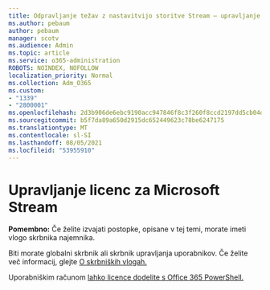 ```yaml
---
title: Odpravljanje težav z nastavitvijo storitve Stream – upravljanje licenciranja storitve Stream
ms.author: pebaum
author: pebaum
manager: scotv
ms.audience: Admin
ms.topic: article
ms.service: o365-administration
ROBOTS: NOINDEX, NOFOLLOW
localization_priority: Normal
ms.collection: Adm_O365
ms.custom:
- "1339"
- "2800001"
ms.openlocfilehash: 2d3b906de6ebc9190acc947846f8c3f260f8ccd2197dd5cb04daa9c2dffbac97
ms.sourcegitcommit: b5f7da89a650d2915dc652449623c78be6247175
ms.translationtype: MT
ms.contentlocale: sl-SI
ms.lasthandoff: 08/05/2021
ms.locfileid: "53955910"
---
```

# <a name="managing-microsoft-stream-licenses"></a>Upravljanje licenc za Microsoft Stream

**Pomembno:** Če želite izvajati postopke, opisane v tej temi, morate imeti vlogo skrbnika najemnika.

Biti morate globalni skrbnik ali skrbnik upravljanja uporabnikov. Če želite več informacij, glejte [O skrbniških vlogah.](https://docs.microsoft.com/microsoft-365/admin/add-users/about-admin-roles)

Uporabniškim računom [lahko licence dodelite s Office 365 PowerShell.](https://go.microsoft.com/fwlink/p/?linkid=850410)
